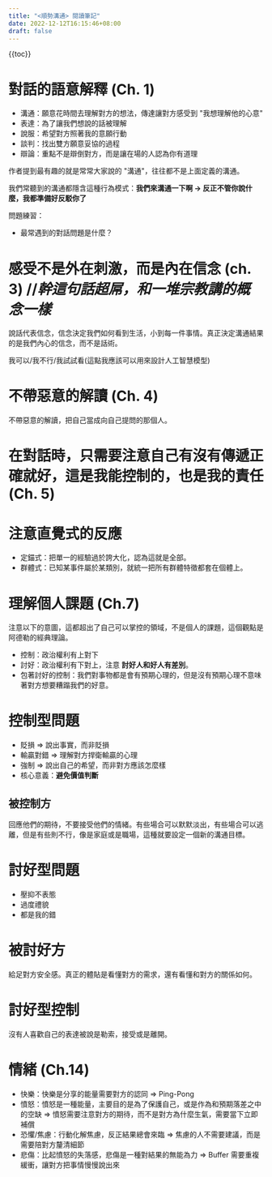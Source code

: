 ```yaml
---
title: "<順勢溝通> 閱讀筆記"
date: 2022-12-12T16:15:46+08:00
draft: false
---
```

{{toc}}
# 對話的語意解釋 (Ch. 1)
* 溝通：願意花時間去理解對方的想法，傳達讓對方感受到 "我想理解他的心意"
* 表達：為了讓我們想說的話被理解
* 說服：希望對方照著我的意願行動
* 談判：找出雙方願意妥協的過程
* 辯論：重點不是辯倒對方，而是讓在場的人認為你有道理

作者提到最有趣的就是常常大家說的 "溝通"，往往都不是上面定義的溝通。

我們常聽到的溝通都隱含這種行為模式：**我們來溝通一下啊 -> 反正不管你說什麼，我都準備好反駁你了**

問題練習：
* 最常遇到的對話問題是什麼？

# 感受不是外在刺激，而是內在信念 (ch. 3) //*幹這句話超屌，和一堆宗教講的概念一樣*

說話代表信念，信念決定我們如何看到生活，小到每一件事情。真正決定溝通結果的是我們內心的信念，而不是話術。

我可以/我不行/我試試看(這點我應該可以用來設計人工智慧模型)

# 不帶惡意的解讀 (Ch. 4)

不帶惡意的解讀，把自己當成向自己提問的那個人。

# 在對話時，只需要注意自己有沒有傳遞正確就好，這是我能控制的，也是我的責任(Ch. 5)


# 注意直覺式的反應
* 定錨式：把單一的經驗過於誇大化，認為這就是全部。
* 群體式：已知某事件屬於某類別，就統一把所有群體特徵都套在個體上。


# 理解個人課題 (Ch.7)
注意以下的意圖，這都超出了自己可以掌控的領域，不是個人的課題，這個觀點是阿德勒的經典理論。
* 控制：政治權利有上對下
* 討好：政治權利有下對上，注意 **討好人和好人有差別**。
* 包著討好的控制：我們對事物都是會有預期心理的，但是沒有預期心理不意味著對方想要糟蹋我們的好意。

# 控制型問題
* 貶損 => 說出事實，而非貶損
* 輸贏對錯 => 理解對方捍衛輸贏的心理
* 強制 => 說出自己的希望，而非對方應該怎麼樣
* 核心意義：**避免價值判斷**

## 被控制方
回應他們的期待，不要接受他們的情緒。有些場合可以默默淡出，有些場合可以逃離，但是有些則不行，像是家庭或是職場，這種就要設定一個新的溝通目標。

# 討好型問題
* 壓抑不表態
* 過度禮貌
* 都是我的錯

# 被討好方
給足對方安全感。真正的體貼是看懂對方的需求，還有看懂和對方的關係如何。

# 討好型控制
沒有人喜歡自己的表達被說是勒索，接受或是離開。

# 情緒 (Ch.14)
* 快樂：快樂是分享的能量需要對方的認同 => Ping-Pong
* 憤怒：憤怒是一種能量，主要目的是為了保護自己，或是作為和預期落差之中的空缺 => 憤怒需要注意對方的期待，而不是對方為什麼生氣，需要當下立即補償
* 恐懼/焦慮：行動化解焦慮，反正結果總會來臨 => 焦慮的人不需要建議，而是需要陪對方釐清細節
* 悲傷：比起憤怒的失落感，悲傷是一種對結果的無能為力 => Buffer 需要重複緩衝，讓對方把事情慢慢說出來









